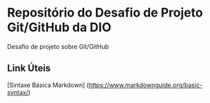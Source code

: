 # Repositório do Desafio de Projeto Git/GitHub da DIO
Desafio de projeto sobre Git/GitHub
## Link Úteis
[Sintaxe Básica Markdown] (https://www.markdownguide.org/basic-syntax/)


